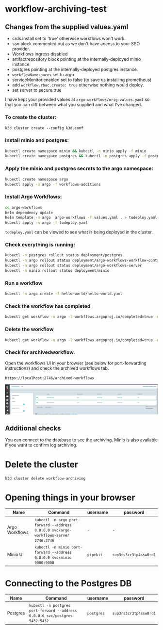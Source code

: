 # workflow-archiving-test

## Changes from the supplied values.yaml

- crds.install set to 'true' otherwise workflows won't work.
- sso block commented out as we don't have access to your SSO provider.
- Workflows ingress disabled
- artifactrepository block pointing at the internally-deployed minio instance.
- postgres pointing at the internally-deployed postgres instance.
- `workflowNamespaces` set to argo
- serviceMonitor.enabled set to false (to save us installing prometheus)
- add `workflow.rbac.create: true` otherwise nothing would deploy.
- set server to secure.true


I have kept your provided values at `argo-workflows/orig-values.yaml` so that you can diff between what you supplied and what I've changed.


### To create the cluster:

`k3d cluster create --config k3d.conf`

### Install minio and postgres:

```bash
kubectl create namespace minio && kubectl -n minio apply -f minio
kubectl create namespace postgres && kubectl -n postgres apply -f postgres
```

### Apply the minio and postgres secrets to the argo namespace:
    
```bash
kubectl create namespace argo
kubectl apply -n argo -f workflows-additions
```

### Install Argo Workflows:

```bash
cd argo-workflows
helm dependency update
helm template -n argo  argo-workflows -f values.yaml . > todeploy.yaml
kubectl apply -n argo -f todeploy.yaml
```

`todeploy.yaml` can be viewed to see what is being deployed in the cluster.


### Check everything is running:

```bash
kubectl -n postgres rollout status deployment/postgres
kubectl -n argo rollout status deployment/argo-workflows-workflow-controller
kubectl -n argo rollout status deployment/argo-workflows-server
kubectl -n minio rollout status deployment/minio
```


### Run a workflow

```bash
kubectl -n argo create -f hello-world/hello-world.yaml
```

### Check the workflow has completed
    
```bash
kubectl get workflow -n argo -l workflows.argoproj.io/completed=true -o name
```

### Delete the workflow

```bash
kubectl get workflow -n argo -l workflows.argoproj.io/completed=true -o name | xargs kubectl delete -n argo
```

### Check for archivedworkflow.

Open the workflows UI in your browser (see below for port-forwarding instructions) and check the archived workflows tab.

`https://localhost:2746/archived-workflows`

![Successfully Archived Workflows](archived.png "Successfully archived workflows")

## Additional checks
You can connect to the database to see the archiving. Minio is also available if you want to confirm log archiving.

# Delete the cluster
`k3d cluster delete workflow-archiving`


# Opening things in your browser
| Name           | Command                                                                                  | username   | password               |
|----------------|------------------------------------------------------------------------------------------|------------|------------------------|
| Argo Workflows | `kubectl -n argo port-forward --address 0.0.0.0 svc/argo-workflows-server 2746:2746`     | -          | -                      |
| Minio UI       | `kubectl -n minio port-forward --address 0.0.0.0 svc/minio 9000:9000`                    | `pipekit`  | `sup3rs3cr3tp4ssw0rd1` |


# Connecting to the Postgres DB
| Name           | Command                                                                    | username   | password               |
|----------------|----------------------------------------------------------------------------|------------|------------------------|
| Postgres       | `kubectl -n postgres port-forward --address 0.0.0.0 svc/postgres 5432:5432`| `postgres` | `sup3rs3cr3tp4ssw0rd1` |
